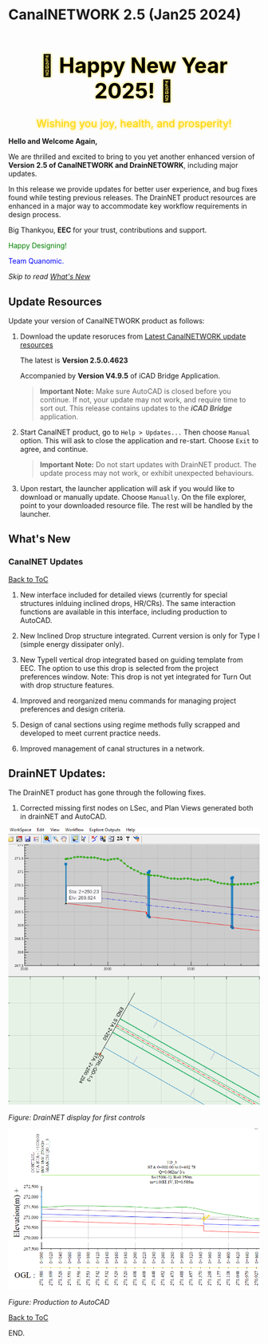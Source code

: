 ﻿# CanalNETWORK 2.5 (Jan25 2024)



<div style="text-align: center;">
    <h1 style="font-size: 3em; color: black; text-shadow: 0 0 5px gold;">🎉 Happy New Year 2025! 🎉</h1>
    <div style="font-size: 1.5em; color: gold; text-shadow: 0 0 5px gold;">Wishing you joy, health, and prosperity!</div>
</div>


**Hello and Welcome Again,**

We are thrilled and excited to bring to you yet another enhanced version of <strong> Version 2.5 of CanalNETWORK and DrainNETOWRK</strong>, including major updates.

In this release we provide updates for better user experience, and bug fixes found while testing previous releases. The DrainNET product resources are enhanced in a major way to accommodate key workflow requirements in design process.



Big Thankyou, <strong> EEC  </strong> for your trust, contributions and support.


<p style="color:green"> Happy Designing! </p>

<p style="color:blue">Team Quanomic.</p>


*Skip to read [What's New](#whats-new)*



## Update Resources

Update your version of CanalNETWORK product as follows:
1. Download the update resoruces from [Latest CanalNETWORK update resources](https://drive.google.com/uc?export=download&id=1Ov_tptZDHdrvIf7o1ogrlfpb_iWiBgvD)

    The latest is **Version 2.5.0.4623**

    Accompanied by **Version V4.9.5** of iCAD Bridge Application.


    > **Important Note:** Make sure AutoCAD is closed before you continue. If not, your update may not work, and require time to sort out. This release contains updates to the ***iCAD Bridge*** application.

2. Start CanalNET product, go to `Help > Updates...` Then choose `Manual` option. This will ask to close the application and re-start. Choose `Exit` to agree, and continue.
 

    > **Important Note:** Do not start updates with DrainNET product. The update process may not work, or exhibit unexpected behaviours.

3. Upon restart, the launcher application will ask if you would like to download or manually update. Choose `Manually`. On the file explorer, point to your downloaded resource file. The rest will be handled by the launcher.



## What's New

### CanalNET Updates

[Back to ToC](#table-of-contents)

1. New interface included for detailed views (currently for special structures inlduing inclined drops, HR/CRs). The same interaction functions are available in this interface, including production to AutoCAD.


2. New Inclined Drop structure integrated. Current version is only for Type I (simple energy dissipater only).

1. New TypeII vertical drop integrated based on guiding template from EEC. The option to use this drop is selected from the project preferences window. Note: This drop is not yet integrated for Turn Out with drop structure features.


1. Improved and reorganized menu commands for managing project preferences and design criteria.

1. Design of canal sections using regime methods fully scrapped and developed to meet current practice needs.

1. Improved management of canal structures in a network.



## DrainNET Updates:

The DrainNET product has gone through the following fixes.

1. Corrected missing first nodes on LSec, and Plan Views generated both in drainNET and AutoCAD.

 <img src="./media/Image 001.png">

 
 *Figure: DrainNET display for first controls*

   <img src="./media/Image 002.png">

 *Figure: Production to AutoCAD*


[Back to ToC](#table-of-contents) 

END.